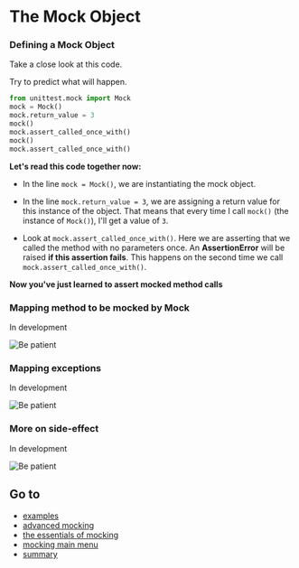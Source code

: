 # The Mock Object

### Defining a Mock Object

Take a close look at this code.

Try to predict what will happen.

```` python
from unittest.mock import Mock
mock = Mock()
mock.return_value = 3
mock()
mock.assert_called_once_with()
mock()
mock.assert_called_once_with()
````

**Let's read this code together now:**

* In the line `mock = Mock()`, we are instantiating the mock object.

* In the line `mock.return_value = 3`, we are assigning a return value for this instance of the object.
That means that every time I call `mock()` (the instance of `Mock()`), I'll get a value of `3`.

* Look at `mock.assert_called_once_with()`. Here we are asserting that we called the method with no parameters once.
An **AssertionError** will be raised **if this assertion fails**. This happens on the second time we call `mock.assert_called_once_with()`.

**Now you've just learned to assert mocked method calls**

### Mapping method to be mocked by Mock

In development

![Be patient][be-patient]

### Mapping exceptions

In development

![Be patient][be-patient]

### More on side-effect

In development

![Be patient][be-patient]

## Go to
* [examples][examples]
* [advanced mocking][advanced]
* [the essentials of mocking][essentials]
* [mocking main menu][mocking-main-menu]
* [summary][summary]

[advanced]: ../advanced
[examples]: ../examples
[essentials]: ../essentials
[mocking-main-menu]: ../
[summary]: ../../

[be-patient]: https://media.giphy.com/media/xT9KVmZwJl7fnigeAg/giphy.gif
